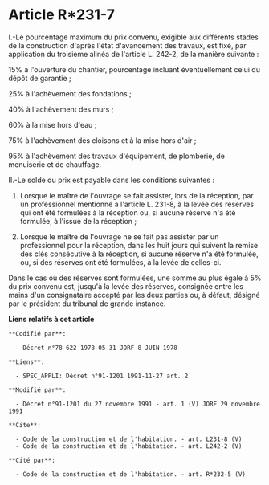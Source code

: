 # Article R*231-7

I.-Le pourcentage maximum du prix convenu, exigible aux différents stades de la construction d'après l'état d'avancement des
travaux, est fixé, par application du troisième alinéa de l'article L. 242-2, de la manière suivante : 

15% à l'ouverture du chantier, pourcentage incluant éventuellement celui du dépôt de garantie ; 

25% à l'achèvement des fondations ; 

40% à l'achèvement des murs ; 

60% à la mise hors d'eau ; 

75% à l'achèvement des cloisons et à la mise hors d'air ; 

95% à l'achèvement des travaux d'équipement, de plomberie, de menuiserie et de chauffage. 

II.-Le solde du prix est payable dans les conditions suivantes : 

1. Lorsque le maître de l'ouvrage se fait assister, lors de la réception, par un professionnel mentionné à l'article L.
231-8, à la levée des réserves qui ont été formulées à la réception ou, si aucune réserve n'a été formulée, à l'issue de la
réception ; 

2. Lorsque le maître de l'ouvrage ne se fait pas assister par un professionnel pour la réception, dans les huit jours qui
suivent la remise des clés consécutive à la réception, si aucune réserve n'a été formulée, ou, si des réserves ont été
formulées, à la levée de celles-ci. 

Dans le cas où des réserves sont formulées, une somme au plus égale à 5% du prix convenu est, jusqu'à la levée des réserves,
consignée entre les mains d'un consignataire accepté par les deux parties ou, à défaut, désigné par le président du tribunal
de grande instance.

**Liens relatifs à cet article**

	**Codifié par**:

	  - Décret n°78-622 1978-05-31 JORF 8 JUIN 1978

	**Liens**:

	  - SPEC_APPLI: Décret n°91-1201 1991-11-27 art. 2

	**Modifié par**:

	  - Décret n°91-1201 du 27 novembre 1991 - art. 1 (V) JORF 29 novembre 1991

	**Cite**:

	  - Code de la construction et de l'habitation. - art. L231-8 (V)
	  - Code de la construction et de l'habitation. - art. L242-2 (V)

	**Cité par**:

	  - Code de la construction et de l'habitation. - art. R*232-5 (V)
